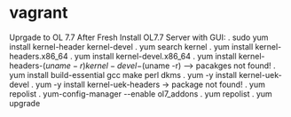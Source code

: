 # vagrant

Uprgade to OL 7.7
After Fresh Install OL7.7 Server with GUI:
. sudo yum install kernel-header kernel-devel
. yum search kernel
. yum install kernel-headers.x86_64
. yum install kernel-devel.x86_64
. yum install kernel-headers-$(uname -r) kernel-devel-$(uname -r) --> pacakges not found!
. yum install build-essential gcc make perl dkms
. yum -y install kernel-uek-devel
. yum -y install kernel-uek-headers -> package not found!
. yum repolist
. yum-config-manager --enable ol7_addons
. yum repolist
. yum upgrade
